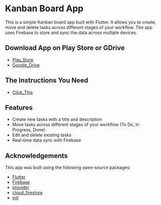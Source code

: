 # Kanban Board App
This is a simple Kanban board app built with Flutter. It allows you to create, move and delete tasks across different stages of your workflow. The app uses Firebase to store and sync the data across multiple devices.

## Download App on Play Store or GDrive
- [Play_Store](https://play.google.com/store/apps/dev?id=5028283504980652787)
- [Google_Drive](https://drive.google.com/file/d/1YLTs2uD8Wsh0P9TU9pFJTweuUPyaqU6U/view?usp=share_link)

## The Instructions You Need
- [Click_This](https://docs.google.com/presentation/d/19JKzxl5b2iEK1WQn-EhGaF4aKBvcvWqkgloMIz5svOM/edit?usp=sharing)

## Features
- Create new tasks with a title and description
- Move tasks across different stages of your workflow (To Do, In Progress, Done)
- Edit and delete existing tasks
- Real-time data sync with Firebase

## Acknowledgements
This app was built using the following open-source packages:

- [Flutter](https://flutter.dev/)
- [Firebase](https://firebase.flutter.dev/)
- [provider](https://pub.dev/packages/provider)
- [cloud_firestore](https://pub.dev/packages/cloud_firestore)
- [intl](https://pub.dev/packages/intl)